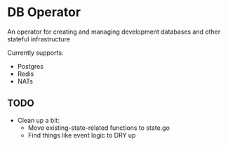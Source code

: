 # DB Operator

An operator for creating and managing development databases and other stateful infrastructure

Currently supports:
- Postgres
- Redis
- NATs

## TODO

- Clean up a bit:
  - Move existing-state-related functions to state.go
  - Find things like event logic to DRY up